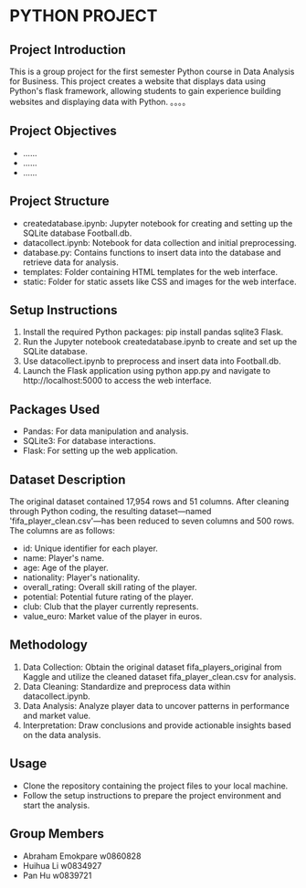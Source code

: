 # PYTHON PROJECT

## Project Introduction
This is a group project for the first semester Python course in Data Analysis for Business. This project creates a website that displays data using Python's flask framework, allowing students to gain experience building websites and displaying data with Python.
。。。。

## Project Objectives
- ......
- ......
- ......

## Project Structure
- createdatabase.ipynb: Jupyter notebook for creating and setting up the SQLite database Football.db.
- datacollect.ipynb: Notebook for data collection and initial preprocessing.
- database.py: Contains functions to insert data into the database and retrieve data for analysis.
- templates: Folder containing HTML templates for the web interface.
- static: Folder for static assets like CSS and images for the web interface.

## Setup Instructions
1.	Install the required Python packages: pip install pandas sqlite3 Flask.
2.	Run the Jupyter notebook createdatabase.ipynb to create and set up the SQLite database.
3.	Use datacollect.ipynb to preprocess and insert data into Football.db.
4.	Launch the Flask application using python app.py and navigate to http://localhost:5000 to access the web interface.
   
## Packages Used
- Pandas: For data manipulation and analysis.
- SQLite3: For database interactions.
- Flask: For setting up the web application.

## Dataset Description
The original dataset contained 17,954 rows and 51 columns. After cleaning through Python coding, the resulting dataset—named 'fifa_player_clean.csv'—has been reduced to seven columns and 500 rows. The columns are as follows: 
- id: Unique identifier for each player.
- name: Player's name.
- age: Age of the player.
- nationality: Player's nationality.
- overall_rating: Overall skill rating of the player.
- potential: Potential future rating of the player.
- club: Club that the player currently represents.
- value_euro: Market value of the player in euros.

## Methodology
1.	Data Collection: Obtain the original dataset fifa_players_original from Kaggle and utilize the cleaned dataset fifa_player_clean.csv for analysis.
2.	Data Cleaning: Standardize and preprocess data within datacollect.ipynb.
3.	Data Analysis: Analyze player data to uncover patterns in performance and market value.
4.	Interpretation: Draw conclusions and provide actionable insights based on the data analysis.
   
## Usage
- Clone the repository containing the project files to your local machine.
- Follow the setup instructions to prepare the project environment and start the analysis.
   
## Group Members
- Abraham Emokpare   w0860828
- Huihua Li    w0834927
- Pan Hu    w0839721
